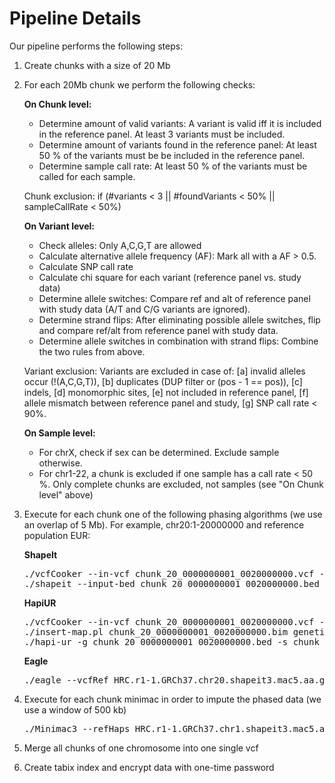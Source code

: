 # Pipeline Details

Our pipeline performs the following steps:

1.  Create chunks with a size of 20 Mb
2.  For each 20Mb chunk we perform the following checks:

    **On Chunk level:**

    *   Determine amount of valid variants: A variant is valid iff it is included in the reference panel. At least 3 variants must be included.
    *   Determine amount of variants found in the reference panel: At least 50 % of the variants must be be included in the reference panel.
    *   Determine sample call rate: At least 50 % of the variants must be called for each sample.  

    Chunk exclusion: if (#variants < 3 || #foundVariants < 50% || sampleCallRate < 50%)

    **On Variant level:**

    *   Check alleles: Only A,C,G,T are allowed
    *   Calculate alternative allele frequency (AF): Mark all with a AF > 0.5.
    *   Calculate SNP call rate
    *   Calculate chi square for each variant (reference panel vs. study data)
    *   Determine allele switches: Compare ref and alt of reference panel with study data (A/T and C/G variants are ignored).
    *   Determine strand flips: After eliminating possible allele switches, flip and compare ref/alt from reference panel with study data.
    *   Determine allele switches in combination with strand flips: Combine the two rules from above.  

    Variant exclusion: Variants are excluded in case of: [a] invalid alleles occur (!(A,C,G,T)), [b] duplicates (DUP filter or (pos - 1 == pos)), [c] indels, [d] monomorphic sites, [e] not included in reference panel, [f] allele mismatch between reference panel and study, [g] SNP call rate < 90%.

    **On Sample level:**

    *   For chrX, check if sex can be determined. Exclude sample otherwise.
    *   For chr1-22, a chunk is excluded if one sample has a call rate < 50 %. Only complete chunks are excluded, not samples (see "On Chunk level" above)
3.  Execute for each chunk one of the following phasing algorithms (we use an overlap of 5 Mb). For example, chr20:1-20000000 and reference population EUR:

    **ShapeIt**

    <pre>./vcfCooker --in-vcf chunk_20_0000000001_0020000000.vcf --write-bed --out chunk_20_0000000001_0020000000
    ./shapeit --input-bed chunk_20_0000000001_0020000000.bed chunk_20_0000000001_0020000000.bim chunk_20_0000000001_0020000000.fam --input-map genetic_map_b37.tar.gz/genetic_map_chr20_combined_b37.txt --output-max chunk_20_0000000001_0020000000.phased --input-from 1 --input-to 25000000 --effective-size 11418
    </pre>

    **HapiUR**

    <pre>./vcfCooker --in-vcf chunk_20_0000000001_0020000000.vcf --write-bed --out chunk_20_0000000001_0020000000
    ./insert-map.pl chunk_20_0000000001_0020000000.bim genetic_map_chr20_combined_hapiur_b37.txt
    ./hapi-ur -g chunk_20_0000000001_0020000000.bed -s chunk_20_0000000001_0020000000.map.bim -i chunk_20_0000000001_0020000000.fam -w 73 -o chunk_20_0000000001_0020000000 -c 20 --start 1 --end 25000000 --impute2
    </pre>

    **Eagle**

    <pre>./eagle --vcfRef HRC.r1-1.GRCh37.chr20.shapeit3.mac5.aa.genotypes.bcf --vcfTarget chunk_20_0000000001_0020000000.vcf.gz  --./geneticMapFile genetic_map_chr20_combined_b37.txt --outPrefix chunk_20_0000000001_0020000000.phased --bpStart 1 --bpEnd 25000000 --chrom 20
    </pre>

4.  Execute for each chunk minimac in order to impute the phased data (we use a window of 500 kb)

    <pre>./Minimac3 --refHaps HRC.r1-1.GRCh37.chr1.shapeit3.mac5.aa.genotypes.m3vcf.gz --haps chunk_1_0000000001_0020000000.phased.vcf --start 1 --end 20000000 --window 500000 --prefix chunk_1_0000000001_0020000000 --chr 20 --noPhoneHome --format GT,DS,GP --allTypedSites
    </pre>

5.  Merge all chunks of one chromosome into one single vcf
6.  Create tabix index and encrypt data with one-time password
